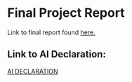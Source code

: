 # Final Project Report

Link to final report found [here.](https://github.com/CormacC30/final-project-artifacts)

## Link to AI Declaration:

[AI DECLARATION](https://tutors.dev/lab/fypaideclaration/)